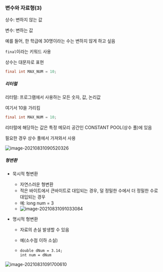 ### 변수와 자료형(3)



상수: 변하지 않는 값

변수: 변하는 값



예를 들어, 한 학급에 30명이라는 수는 변하지 않게 하고 싶음

`final`이라는 키워드 사용



상수는 대문자로 표현



```java
final int MAX_NUM = 10;
```





##### 리터럴

리터럴: 프로그램에서 사용하는 모든 숫자, 값, 논리값

여기서 10을 가리킴

```java
final int MAX_NUM = 10;
```

리터럴에 해당하는 값은 특정 메모리 공간인 CONSTANT POOL(상수 풀)에 있음

필요한 경우 상수 풀에서 가져와서 사용



![image-20210831090520326](C:\Users\multicampus\AppData\Roaming\Typora\typora-user-images\image-20210831090520326.png)





##### 형변환

- 묵시적 형변환
  - 자연스러운 형변환
  - 적은 바이트에서 큰바이트로 대입되는 경우, 덜 정밀한 수에서 더 정밀한 수로 대입되는 경우
  - 예: long num = 3
  - ![image-20210831091033084](C:\Users\multicampus\AppData\Roaming\Typora\typora-user-images\image-20210831091033084.png)

- 명시적 형변환

  - 자료의 손실 발생할 수 있음

  - 예(소수점 이하 소실)

  - ```
    double dNum = 3.14;
    int num = dNum
    ```



![image-20210831091700610](C:\Users\multicampus\AppData\Roaming\Typora\typora-user-images\image-20210831091700610.png)

